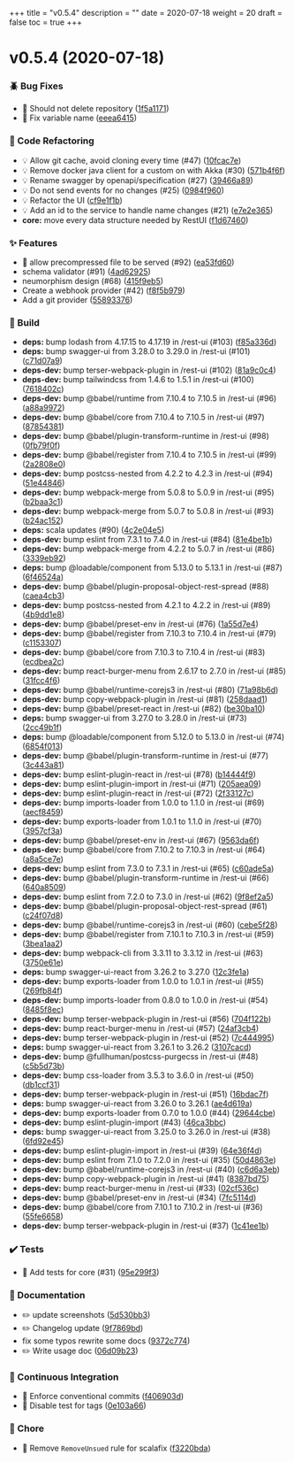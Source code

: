 +++
title = "v0.5.4"
description = ""
date = 2020-07-18
weight = 20
draft = false
toc = true
+++

# v0.5.4 (2020-07-18)

### :beetle: Bug Fixes

* 🐛 Should not delete repository ([1f5a1171](https://github.com/UnisonUI/UnisonUI/commit/1f5a1171d33763c20760d21f27f6369275fb1dfe))
* 🐛 Fix variable name ([eeea6415](https://github.com/UnisonUI/UnisonUI/commit/eeea6415071f4827bab038c74e6c5051d68f2576))

### :ghost: Code Refactoring

* 💡 Allow git cache, avoid cloning every time (#47) ([10fcac7e](https://github.com/UnisonUI/UnisonUI/commit/10fcac7e56de504487f3dfced87ea7ff0d75c046))
* 💡 Remove docker java client for a custom on with Akka (#30) ([571b4f6f](https://github.com/UnisonUI/UnisonUI/commit/571b4f6f3fcb605585d8b644a14e1a63145ee56c))
* 💡 Rename swagger by openapi/specification (#27) ([39466a89](https://github.com/UnisonUI/UnisonUI/commit/39466a891f9b29b7d27fbf96a835f16cabf6fd5d))
* 💡 Do not send events for no changes (#25) ([0984f960](https://github.com/UnisonUI/UnisonUI/commit/0984f960d73a3371f4f4b1eeae490f9c297bf148))
* 💡 Refactor the UI ([cf9e1f1b](https://github.com/UnisonUI/UnisonUI/commit/cf9e1f1b0ddbdaf4cca62065a94f2aed9f287f51))
* 💡 Add an id to the service to handle name changes (#21) ([e7e2e365](https://github.com/UnisonUI/UnisonUI/commit/e7e2e3655ef9944dd3fdfa7752a3c8dcd18391a0))
* **core:** move every data structure needed by RestUI ([f1d67460](https://github.com/UnisonUI/UnisonUI/commit/f1d6746017a0f786343269ed482222ddfe4b9626))

### :sparkles: Features

* 🎸 allow precompressed file to be served (#92) ([ea53fd60](https://github.com/UnisonUI/UnisonUI/commit/ea53fd608d7d60141ec134e8b9d388df748b591f))
* schema validator (#91) ([4ad62925](https://github.com/UnisonUI/UnisonUI/commit/4ad62925e432f96ed76807b07e55704c25ad14be))
* neumorphism design (#68) ([415f9eb5](https://github.com/UnisonUI/UnisonUI/commit/415f9eb5d4d079b0580e2d76bbc8c8fbb7d16413))
* Create a webhook provider (#42) ([f8f5b979](https://github.com/UnisonUI/UnisonUI/commit/f8f5b9799075a62822bf2556697139e48d13f556))
* Add a git provider ([55893376](https://github.com/UnisonUI/UnisonUI/commit/5589337699f0cb3dac21cf71e0facc8f832f674f))

### :wrench: Build

* **deps:** bump lodash from 4.17.15 to 4.17.19 in /rest-ui (#103) ([f85a336d](https://github.com/UnisonUI/UnisonUI/commit/f85a336da816e8b08be48fd7225a87666a8653a2))
* **deps:** bump swagger-ui from 3.28.0 to 3.29.0 in /rest-ui (#101) ([c71d07a9](https://github.com/UnisonUI/UnisonUI/commit/c71d07a921577bde579d36cbc48021c9a9b4c56a))
* **deps-dev:** bump terser-webpack-plugin in /rest-ui (#102) ([81a9c0c4](https://github.com/UnisonUI/UnisonUI/commit/81a9c0c428234d6a5492745185afbbd9efa10292))
* **deps-dev:** bump tailwindcss from 1.4.6 to 1.5.1 in /rest-ui (#100) ([7618402c](https://github.com/UnisonUI/UnisonUI/commit/7618402c25fa6b5270ebbae123c49d4b299b5788))
* **deps-dev:** bump @babel/runtime from 7.10.4 to 7.10.5 in /rest-ui (#96) ([a88a9972](https://github.com/UnisonUI/UnisonUI/commit/a88a997255e5592b9c537ffc202dd46ce8b5518a))
* **deps-dev:** bump @babel/core from 7.10.4 to 7.10.5 in /rest-ui (#97) ([87854381](https://github.com/UnisonUI/UnisonUI/commit/8785438100052df68ac65394028cd8f5e081ef23))
* **deps-dev:** bump @babel/plugin-transform-runtime in /rest-ui (#98) ([0fb79f0f](https://github.com/UnisonUI/UnisonUI/commit/0fb79f0f5bc91dc61e980094daacd4377a0d8ce1))
* **deps-dev:** bump @babel/register from 7.10.4 to 7.10.5 in /rest-ui (#99) ([2a2808e0](https://github.com/UnisonUI/UnisonUI/commit/2a2808e057de665eff9d06a844b7b3960b700748))
* **deps-dev:** bump postcss-nested from 4.2.2 to 4.2.3 in /rest-ui (#94) ([51e44846](https://github.com/UnisonUI/UnisonUI/commit/51e44846c14182a31ff768bd2acdd3587a7d6ef1))
* **deps-dev:** bump webpack-merge from 5.0.8 to 5.0.9 in /rest-ui (#95) ([b2baa3c1](https://github.com/UnisonUI/UnisonUI/commit/b2baa3c1f5283f19f57f610b78eab74e5628bf9a))
* **deps-dev:** bump webpack-merge from 5.0.7 to 5.0.8 in /rest-ui (#93) ([b24ac152](https://github.com/UnisonUI/UnisonUI/commit/b24ac1520757e18ca6e2987c35ed7376156648ac))
* **deps:** scala updates (#90) ([4c2e04e5](https://github.com/UnisonUI/UnisonUI/commit/4c2e04e57789d9970bec3054d90a2a1571d83aae))
* **deps-dev:** bump eslint from 7.3.1 to 7.4.0 in /rest-ui (#84) ([81e4be1b](https://github.com/UnisonUI/UnisonUI/commit/81e4be1bde086743001aeba1f5e8999aa6b5f80e))
* **deps-dev:** bump webpack-merge from 4.2.2 to 5.0.7 in /rest-ui (#86) ([3339eb92](https://github.com/UnisonUI/UnisonUI/commit/3339eb92c3184a148acf983d688dcb98ad1db724))
* **deps:** bump @loadable/component from 5.13.0 to 5.13.1 in /rest-ui (#87) ([6f46524a](https://github.com/UnisonUI/UnisonUI/commit/6f46524a33f73235eb0709c05500b82ef4874f50))
* **deps-dev:** bump @babel/plugin-proposal-object-rest-spread (#88) ([caea4cb3](https://github.com/UnisonUI/UnisonUI/commit/caea4cb3087a6c169630033410ef073bba7f51a1))
* **deps-dev:** bump postcss-nested from 4.2.1 to 4.2.2 in /rest-ui (#89) ([4b9dd1e8](https://github.com/UnisonUI/UnisonUI/commit/4b9dd1e876099b658e4a94889c8a9e44b6341a24))
* **deps-dev:** bump @babel/preset-env in /rest-ui (#76) ([1a55d7e4](https://github.com/UnisonUI/UnisonUI/commit/1a55d7e41dd67d8ef87bb949d7afddb53845a71c))
* **deps-dev:** bump @babel/register from 7.10.3 to 7.10.4 in /rest-ui (#79) ([c1153307](https://github.com/UnisonUI/UnisonUI/commit/c1153307c3b26375e3132b40de596b641b9ffe51))
* **deps-dev:** bump @babel/core from 7.10.3 to 7.10.4 in /rest-ui (#83) ([ecdbea2c](https://github.com/UnisonUI/UnisonUI/commit/ecdbea2cae9d987ec5b90b4dac6b8b8b0d07e675))
* **deps-dev:** bump react-burger-menu from 2.6.17 to 2.7.0 in /rest-ui (#85) ([31fcc4f6](https://github.com/UnisonUI/UnisonUI/commit/31fcc4f6ade97e455e19a19a7f52599ea5881805))
* **deps-dev:** bump @babel/runtime-corejs3 in /rest-ui (#80) ([71a98b6d](https://github.com/UnisonUI/UnisonUI/commit/71a98b6df70aadce45f0c73a3eac39ff06800b93))
* **deps-dev:** bump copy-webpack-plugin in /rest-ui (#81) ([258daad1](https://github.com/UnisonUI/UnisonUI/commit/258daad107db9e15258e51b281201d57c417910c))
* **deps-dev:** bump @babel/preset-react in /rest-ui (#82) ([be30ba10](https://github.com/UnisonUI/UnisonUI/commit/be30ba102619756974df408f14970cf33469181c))
* **deps:** bump swagger-ui from 3.27.0 to 3.28.0 in /rest-ui (#73) ([2cc49b1f](https://github.com/UnisonUI/UnisonUI/commit/2cc49b1fd5070453d07a7e14ba2d6f3e6b2dc658))
* **deps:** bump @loadable/component from 5.12.0 to 5.13.0 in /rest-ui (#74) ([6854f013](https://github.com/UnisonUI/UnisonUI/commit/6854f0132287543e011701b05444d75fd32a4add))
* **deps-dev:** bump @babel/plugin-transform-runtime in /rest-ui (#77) ([3c443a81](https://github.com/UnisonUI/UnisonUI/commit/3c443a813fa3925af10a5268c8e1ee291fb1f8a3))
* **deps-dev:** bump eslint-plugin-react in /rest-ui (#78) ([b14444f9](https://github.com/UnisonUI/UnisonUI/commit/b14444f93a35db10d992fe01860eb59475472e17))
* **deps-dev:** bump eslint-plugin-import in /rest-ui (#71) ([205aea09](https://github.com/UnisonUI/UnisonUI/commit/205aea096cfae320a569a020561020f73b20c8ea))
* **deps-dev:** bump eslint-plugin-react in /rest-ui (#72) ([2f33127c](https://github.com/UnisonUI/UnisonUI/commit/2f33127c0554481b489742645db0f8b1db468af1))
* **deps-dev:** bump imports-loader from 1.0.0 to 1.1.0 in /rest-ui (#69) ([aecf8459](https://github.com/UnisonUI/UnisonUI/commit/aecf8459c04f24c6060947485789bfc06cd745ae))
* **deps-dev:** bump exports-loader from 1.0.1 to 1.1.0 in /rest-ui (#70) ([3957cf3a](https://github.com/UnisonUI/UnisonUI/commit/3957cf3ad7a0f9852d64b94ee25d84cafb41a59a))
* **deps-dev:** bump @babel/preset-env in /rest-ui (#67) ([9563da6f](https://github.com/UnisonUI/UnisonUI/commit/9563da6f3d4d2cc6c1dc2235993bb0bf3eb8afb5))
* **deps-dev:** bump @babel/core from 7.10.2 to 7.10.3 in /rest-ui (#64) ([a8a5ce7e](https://github.com/UnisonUI/UnisonUI/commit/a8a5ce7e71b20cff31b82ebf77c43c90d7ae2ae4))
* **deps-dev:** bump eslint from 7.3.0 to 7.3.1 in /rest-ui (#65) ([c60ade5a](https://github.com/UnisonUI/UnisonUI/commit/c60ade5a71b616bc3567d1c8fb07a9b0deb36ef8))
* **deps-dev:** bump @babel/plugin-transform-runtime in /rest-ui (#66) ([640a8509](https://github.com/UnisonUI/UnisonUI/commit/640a8509f2a46241d6aa4c4999bab596c53ee022))
* **deps-dev:** bump eslint from 7.2.0 to 7.3.0 in /rest-ui (#62) ([9f8ef2a5](https://github.com/UnisonUI/UnisonUI/commit/9f8ef2a5b7f5babca0b7e877b477ce9dca2331ce))
* **deps-dev:** bump @babel/plugin-proposal-object-rest-spread (#61) ([c24f07d8](https://github.com/UnisonUI/UnisonUI/commit/c24f07d8da95c2d2687ad12597d6467213ff04e7))
* **deps-dev:** bump @babel/runtime-corejs3 in /rest-ui (#60) ([cebe5f28](https://github.com/UnisonUI/UnisonUI/commit/cebe5f281b620c78fe85b2550e7c56d8fd19475f))
* **deps-dev:** bump @babel/register from 7.10.1 to 7.10.3 in /rest-ui (#59) ([3bea1aa2](https://github.com/UnisonUI/UnisonUI/commit/3bea1aa28238f33df11c1eed7221c151571c8576))
* **deps-dev:** bump webpack-cli from 3.3.11 to 3.3.12 in /rest-ui (#63) ([3750e61e](https://github.com/UnisonUI/UnisonUI/commit/3750e61e2866337b1c13743b9d1e00a17b0d7c01))
* **deps:** bump swagger-ui-react from 3.26.2 to 3.27.0 ([12c3fe1a](https://github.com/UnisonUI/UnisonUI/commit/12c3fe1a2d0835f174653c6f38970bfa2950cca6))
* **deps-dev:** bump exports-loader from 1.0.0 to 1.0.1 in /rest-ui (#55) ([269fb84f](https://github.com/UnisonUI/UnisonUI/commit/269fb84f52978445be4806ffe022d1ea2ed46d7e))
* **deps-dev:** bump imports-loader from 0.8.0 to 1.0.0 in /rest-ui (#54) ([8485f8ec](https://github.com/UnisonUI/UnisonUI/commit/8485f8ec33e11dc05856a4fcd9f330b012ca3f43))
* **deps-dev:** bump terser-webpack-plugin in /rest-ui (#56) ([704f122b](https://github.com/UnisonUI/UnisonUI/commit/704f122b1cc4bf479f229fae20331a2bc6131567))
* **deps-dev:** bump react-burger-menu in /rest-ui (#57) ([24af3cb4](https://github.com/UnisonUI/UnisonUI/commit/24af3cb49f9c1599c0074d109a2b9ab020c54226))
* **deps-dev:** bump terser-webpack-plugin in /rest-ui (#52) ([7c444995](https://github.com/UnisonUI/UnisonUI/commit/7c444995e82aaf221525071f751a6ea93d683f56))
* **deps:** bump swagger-ui-react from 3.26.1 to 3.26.2 ([3107cacd](https://github.com/UnisonUI/UnisonUI/commit/3107cacdb8e36281ae3c6b84a67c8a68b8ae9719))
* **deps-dev:** bump @fullhuman/postcss-purgecss in /rest-ui (#48) ([c5b5d73b](https://github.com/UnisonUI/UnisonUI/commit/c5b5d73bfc6a4ca7511c88added73bb84b75c35c))
* **deps-dev:** bump css-loader from 3.5.3 to 3.6.0 in /rest-ui (#50) ([db1ccf31](https://github.com/UnisonUI/UnisonUI/commit/db1ccf316a5ce79f2c464d4a0579026b2711d09e))
* **deps-dev:** bump terser-webpack-plugin in /rest-ui (#51) ([16bdac7f](https://github.com/UnisonUI/UnisonUI/commit/16bdac7fed74dab43875b4eaa6759815ea322269))
* **deps:** bump swagger-ui-react from 3.26.0 to 3.26.1 ([ae4d619a](https://github.com/UnisonUI/UnisonUI/commit/ae4d619ac98153f7168f62d133b799fe6947d272))
* **deps-dev:** bump exports-loader from 0.7.0 to 1.0.0 (#44) ([29644cbe](https://github.com/UnisonUI/UnisonUI/commit/29644cbe38715120beb9b098dbd21634e553e980))
* **deps-dev:** bump eslint-plugin-import (#43) ([46ca3bbc](https://github.com/UnisonUI/UnisonUI/commit/46ca3bbcb94f0b31306fe6688d4e8402c3f4383b))
* **deps:** bump swagger-ui-react from 3.25.0 to 3.26.0 in /rest-ui (#38) ([6fd92e45](https://github.com/UnisonUI/UnisonUI/commit/6fd92e45be504ef1f2fc680175c3e899f1f3134c))
* **deps-dev:** bump eslint-plugin-import in /rest-ui (#39) ([64e36f4d](https://github.com/UnisonUI/UnisonUI/commit/64e36f4d70352640b57bc36d927ec1d4fae423ed))
* **deps-dev:** bump eslint from 7.1.0 to 7.2.0 in /rest-ui (#35) ([50d4863e](https://github.com/UnisonUI/UnisonUI/commit/50d4863e054a79b3fb0d16e93f0704d5bf0b1de9))
* **deps-dev:** bump @babel/runtime-corejs3 in /rest-ui (#40) ([c6d6a3eb](https://github.com/UnisonUI/UnisonUI/commit/c6d6a3eb40128f000e1c55f9de72925cdbc6edb4))
* **deps-dev:** bump copy-webpack-plugin in /rest-ui (#41) ([8387bd75](https://github.com/UnisonUI/UnisonUI/commit/8387bd75ac9702738c3d307eb93d0090035c65c7))
* **deps-dev:** bump react-burger-menu in /rest-ui (#33) ([02cf536c](https://github.com/UnisonUI/UnisonUI/commit/02cf536c0572e1f9cf9ff32f1c77bf84ec14ce6f))
* **deps-dev:** bump @babel/preset-env in /rest-ui (#34) ([7fc5114d](https://github.com/UnisonUI/UnisonUI/commit/7fc5114df4500361c2d369753190a89f742673d0))
* **deps-dev:** bump @babel/core from 7.10.1 to 7.10.2 in /rest-ui (#36) ([55fe6658](https://github.com/UnisonUI/UnisonUI/commit/55fe66583bacba377e8cc973061c0c3c291d2eb8))
* **deps-dev:** bump terser-webpack-plugin in /rest-ui (#37) ([1c41ee1b](https://github.com/UnisonUI/UnisonUI/commit/1c41ee1b355a46d41d563113e4a7163429b1ea49))

### :heavy_check_mark: Tests

* 💍 Add tests for core (#31) ([95e299f3](https://github.com/UnisonUI/UnisonUI/commit/95e299f3147362426ae5507b7fa7e1682ebe8ed8))

### :memo: Documentation

* ✏️ update screenshots ([5d530bb3](https://github.com/UnisonUI/UnisonUI/commit/5d530bb35e8834d6d8d45c43a98ecf547b1f2184))
* ✏️ Changelog update ([9f7869bd](https://github.com/UnisonUI/UnisonUI/commit/9f7869bd748f8b8949b03a45b974ca984eb5d5f5))
* fix some typos rewrite some docs ([9372c774](https://github.com/UnisonUI/UnisonUI/commit/9372c7748047c8b52188b4f71f2d0726011f2d9d))
* ✏️ Write usage doc ([06d09b23](https://github.com/UnisonUI/UnisonUI/commit/06d09b235943a3c23f27d1a2c34d6b16e631e4b8))

### :rocket: Continuous Integration

* 🎡 Enforce conventional commits ([f406903d](https://github.com/UnisonUI/UnisonUI/commit/f406903d7a13246daffe27921c8e848eec214ef6))
* 🎡 Disable test for tags ([0e103a66](https://github.com/UnisonUI/UnisonUI/commit/0e103a667e6df48cf72666334b85a4aceba2d3cf))

### :green_apple: Chore

* 🤖 Remove `RemoveUnsued` rule for scalafix ([f3220bda](https://github.com/UnisonUI/UnisonUI/commit/f3220bda07dc91143f9e069b06b9b7462eb78c62))

